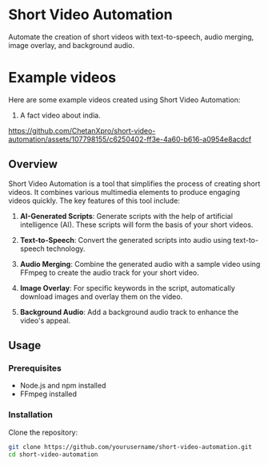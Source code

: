 # Short Video Automation

Automate the creation of short videos with text-to-speech, audio merging, image overlay, and background audio.


# Example videos
Here are some example videos created using Short Video Automation:

1. A fact video about india.

https://github.com/ChetanXpro/short-video-automation/assets/107798155/c6250402-ff3e-4a60-b616-a0954e8acdcf











## Overview

Short Video Automation is a tool that simplifies the process of creating short videos. It combines various multimedia elements to produce engaging videos quickly. The key features of this tool include:

1. **AI-Generated Scripts**: Generate scripts with the help of artificial intelligence (AI). These scripts will form the basis of your short videos.

2. **Text-to-Speech**: Convert the generated scripts into audio using text-to-speech technology.

3. **Audio Merging**: Combine the generated audio with a sample video using FFmpeg to create the audio track for your short video.

4. **Image Overlay**: For specific keywords in the script, automatically download images and overlay them on the video.

5. **Background Audio**: Add a background audio track to enhance the video's appeal.

## Usage

### Prerequisites

- Node.js and npm installed
- FFmpeg installed

### Installation

Clone the repository:

```bash
git clone https://github.com/yourusername/short-video-automation.git
cd short-video-automation
